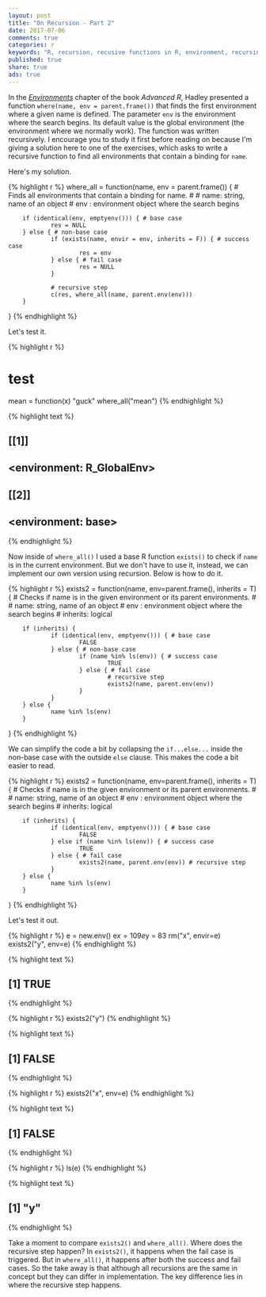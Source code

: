 ```yaml
---
layout: post
title: "On Recursion - Part 2"
date: 2017-07-06
comments: true
categories: r
keywords: "R, recursion, recusive functions in R, environment, recursing over environments in R, where(), exists(), tail recursion"
published: true
share: true
ads: true
---
```


In the [*Environments*](http://adv-r.had.co.nz/Environments.html#env-recursion) chapter of the book *Advanced R*, Hadley presented a function 
`where(name, env = parent.frame())` that finds the first environment where a given name is defined. The parameter `env` is the environment where the search begins. Its default value is the global environment (the environment where we normally work). The function was written recursively. I encourage you to study it first before reading on because I'm giving a solution here to one of the exercises, which asks to write a recursive function to find all environments that contain a binding for `name`. 

Here's my solution. 


{% highlight r %}
where_all = function(name, env = parent.frame()) {
        # Finds all environments that contain a binding for name.
        # 
        # name: string, name of an object
        # env : environment object where the search begins
        
        if (identical(env, emptyenv())) { # base case
                res = NULL
        } else { # non-base case
                if (exists(name, envir = env, inherits = F)) { # success case
                        res = env
                } else { # fail case
                        res = NULL
                }
                        
                # recursive step
                c(res, where_all(name, parent.env(env)))
        }
}
{% endhighlight %}

Let's test it.


{% highlight r %}
# test
mean = function(x) "guck"
where_all("mean")
{% endhighlight %}



{% highlight text %}
## [[1]]
## <environment: R_GlobalEnv>
## 
## [[2]]
## <environment: base>
{% endhighlight %}

Now inside of `where_all()` I used a base R function `exists()` to check if `name` is in the current environment. But we don't have to use it, instead, we can implement our own version using recursion. Below is how to do it.


{% highlight r %}
exists2 = function(name, env=parent.frame(), inherits = T) {
        # Checks if name is in the given environment or its parent environments.
        # 
        # name: string, name of an object
        # env : environment object where the search begins
        # inherits: logical

        if (inherits) {
                if (identical(env, emptyenv())) { # base case
                        FALSE
                } else { # non-base case
                        if (name %in% ls(env)) { # success case
                                TRUE
                        } else { # fail case
                                # recursive step
                                exists2(name, parent.env(env)) 
                        }
                }        
        } else {
                name %in% ls(env)
        }
}
{% endhighlight %}

We can simplify the code a bit by collapsing the `if...else...` inside the non-base case with the outside `else` clause. This makes the code a bit easier to read.


{% highlight r %}
exists2 = function(name, env=parent.frame(), inherits = T) {
        # Checks if name is in the given environment or its parent environments.
        # 
        # name: string, name of an object
        # env : environment object where the search begins
        # inherits: logical
        
        if (inherits) {
                if (identical(env, emptyenv())) { # base case
                        FALSE
                } else if (name %in% ls(env)) { # success case
                        TRUE
                } else { # fail case
                        exists2(name, parent.env(env)) # recursive step
                }
        } else {
                name %in% ls(env)
        }
}
{% endhighlight %}

Let's test it out.


{% highlight r %}
e = new.env()
e$x = 109
e$y = 83
rm("x", envir=e)
exists2("y", env=e)
{% endhighlight %}



{% highlight text %}
## [1] TRUE
{% endhighlight %}



{% highlight r %}
exists2("y")
{% endhighlight %}



{% highlight text %}
## [1] FALSE
{% endhighlight %}



{% highlight r %}
exists2("x", env=e)
{% endhighlight %}



{% highlight text %}
## [1] FALSE
{% endhighlight %}



{% highlight r %}
ls(e)
{% endhighlight %}



{% highlight text %}
## [1] "y"
{% endhighlight %}

Take a moment to compare `exists2()` and `where_all()`. Where does the recursive step happen? In `exists2()`, it happens when the fail case is triggered. But in `where_all()`, it happens after both the success and fail cases. So the take away is that although all recursions are the same in concept but they can differ in implementation. The key difference lies in where the recursive step happens.


